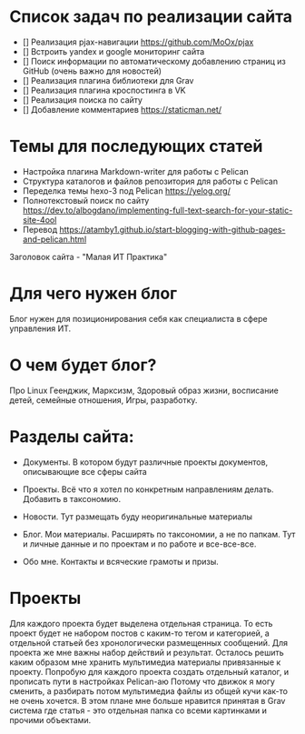 # Список задач по реализации сайта

- [] Реализация pjax-навигации https://github.com/MoOx/pjax
- [] Встроить yandex и google мониторинг сайта
- [] Поиск информации по автоматическому добавлению страниц из GitHub (очень важно для новостей)
- [] Реализация плагина библиотеки для Grav
- [] Реализация плагина кроспостинга в VK
- [] Реализация поиска по сайту
- [] Добавление комментариев https://staticman.net/

# Темы для последующих статей
- Настройка плагина Markdown-writer для работы с Pelican
- Структура каталогов и файлов репозитория для работы с Pelican
- Переделка темы hexo-3 под Pelican https://yelog.org/
- Полнотекстовый поиск по сайту https://dev.to/albogdano/implementing-full-text-search-for-your-static-site-4ool
- Перевод https://atamby1.github.io/start-blogging-with-github-pages-and-pelican.html

Заголовок сайта - "Малая ИТ Практика"

# Для чего нужен блог
Блог нужен для позиционирования себя как специалиста в сфере управления ИТ.

# О чем будет блог?
Про Linux Геенджик, Марксизм, Здоровый образ жизни, восписание детей, семейные отношения, Игры, разработку.


# Разделы сайта:
- Документы. В котором будут различные проекты документов, описывающие все сферы
    сайта
- Проекты. Всё что я хотел по конкретным направлениям делать. Добавить в таксономию.

- Новости. Тут размещать буду неоригинальные материалы

- Блог. Мои материалы. Расширять по таксономии, а не по папкам. Тут и личные данные и по проектам и по работе и все-все-все.

- Обо мне. Контакты и всяческие грамоты и призы.

# Проекты
Для каждого проекта будет выделена отдельная страница. То есть проект будет не набором постов с каким-то тегом и категорией, а отдельной статьей без хронологически размещенных сообщений. Для проекта же мне важны набор действий и результат. Осталось решить каким образом мне хранить мультимедиа материалы привязанные к проекту. Попробую для каждого проекта создать отдельный каталог, и прописать пути в настройках Pelican-аю Потому что движок я могу сменить, а разбирать потом мультимедиа файлы из общей кучи как-то не очень хочется. В этом плане мне больше нравится принятая в Grav система где статья - это отдельная папка со всеми картинками и прочими объектами.
